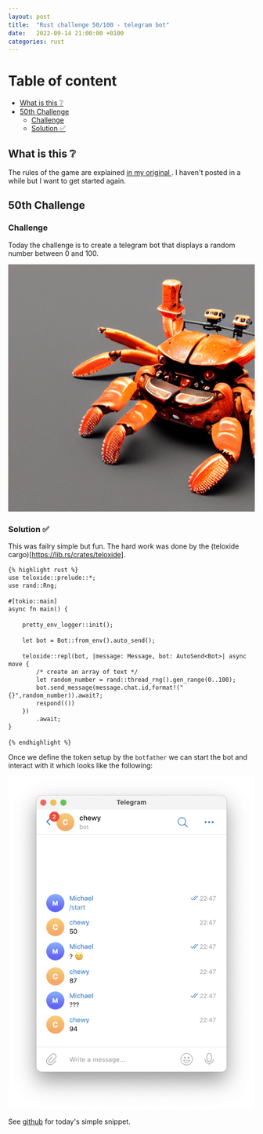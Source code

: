 ```yaml
---
layout: post
title:  "Rust challenge 50/100 - telegram bot"
date:   2022-09-14 21:00:00 +0100
categories: rust
---
```



#  Table of content
<!-- MarkdownTOC autolink="true" -->

- [What is this :grey_question:](#what-is-this-grey_question)
- [50th Challenge](#50th-challenge)
    - [Challenge](#challenge)
    - [Solution :white_check_mark:](#solution-white_check_mark)

<!-- /MarkdownTOC -->

## What is this :grey_question: 

The rules of the game are explained [in my original ](https://maebli.github.io/rust/2021/10/18/100rust.html). 
I haven't posted in a while but I want to get started again. 

## 50th Challenge
### Challenge

Today the challenge is to create a telegram bot that displays a random number between 0 and 100.

![](/assets/img/ferris3.png)

### Solution :white_check_mark:


This was failry simple but fun. The hard work was done by the (teloxide cargo)[https://lib.rs/crates/teloxide].


	{% highlight rust %}
    use teloxide::prelude::*;
    use rand::Rng;

    #[tokio::main]
    async fn main() {

        pretty_env_logger::init();

        let bot = Bot::from_env().auto_send();

        teloxide::repl(bot, |message: Message, bot: AutoSend<Bot>| async move {
            /* create an array of text */
            let random_number = rand::thread_rng().gen_range(0..100);
            bot.send_message(message.chat.id,format!("{}",random_number)).await?;
            respond(())
        })
            .await;
    }

	{% endhighlight %}


Once we define the token setup by the `botfather` we can start the bot and interact with it which looks like the following:

![](/assets/img/telegram-bot.png)

See [github](https://github.com/maebli/100rustsnippets/tree/master/telegram-bot) for today's simple snippet. 

